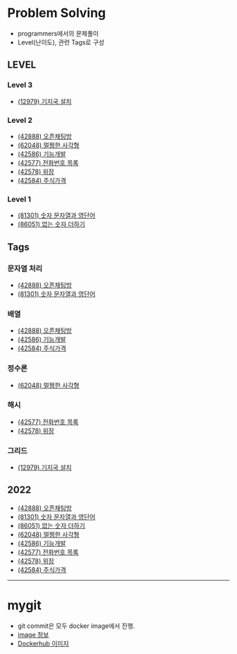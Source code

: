 # Problem Solving

- programmers에서의 문제풀이
- Level(난이도), 관련 Tags로 구성

## LEVEL

### Level 3
- [(12979) 기지국 설치](https://github.com/sadocode/PS/tree/main/Level3/12979)

### Level 2
- [(42888) 오픈채팅방](https://github.com/sadocode/PS/tree/main/Level2/42888)
- [(62048) 멀쩡한 사각형](https://github.com/sadocode/PS/tree/main/Level2/62048)
- [(42586) 기능개발](https://github.com/sadocode/PS/tree/main/Level2/42586)
- [(42577) 전화번호 목록](https://github.com/sadocode/PS/tree/main/Level2/42577)
- [(42578) 위장](https://github.com/sadocode/PS/tree/main/Level2/42578)
- [(42584) 주식가격](https://github.com/sadocode/PS/tree/main/Level2/42584)

### Level 1
- [(81301) 숫자 문자열과 영단어](https://github.com/sadocode/PS/tree/main/Level1/81301)
- [(86051) 없는 숫자 더하기](https://github.com/sadocode/PS/tree/main/Level1/86051)

## Tags

### 문자열 처리
- [(42888) 오픈채팅방](https://github.com/sadocode/PS/tree/main/Level2/42888)
- [(81301) 숫자 문자열과 영단어](https://github.com/sadocode/PS/tree/main/Level1/81301)

### 배열
- [(42888) 오픈채팅방](https://github.com/sadocode/PS/tree/main/Level2/42888)
- [(42586) 기능개발](https://github.com/sadocode/PS/tree/main/Level2/42586)
- [(42584) 주식가격](https://github.com/sadocode/PS/tree/main/Level2/42584)


### 정수론
- [(62048) 멀쩡한 사각형](https://github.com/sadocode/PS/tree/main/Level2/62048)


### 해시
- [(42577) 전화번호 목록](https://github.com/sadocode/PS/tree/main/Level2/42577)
- [(42578) 위장](https://github.com/sadocode/PS/tree/main/Level2/42578)


### 그리드
- [(12979) 기지국 설치](https://github.com/sadocode/PS/tree/main/Level3/12979)


## 2022
- [(42888) 오픈채팅방](https://github.com/sadocode/PS/tree/main/Level2/42888)
- [(81301) 숫자 문자열과 영단어](https://github.com/sadocode/PS/tree/main/Level1/81301)
- [(86051) 없는 숫자 더하기](https://github.com/sadocode/PS/tree/main/Level1/86051)
- [(62048) 멀쩡한 사각형](://github.com/sadocode/PS/tree/main/Level2/42586)
- [(42586) 기능개발](https://github.com/sadocode/PS/tree/main/Level2/42586)
- [(42577) 전화번호 목록](https://github.com/sadocode/PS/tree/main/Level2/42577)
- [(42578) 위장](https://github.com/sadocode/PS/tree/main/Level2/42578)
- [(42584) 주식가격](https://github.com/sadocode/PS/tree/main/Level2/42584)

---

# mygit

- git commit은 모두 docker image에서 진행.
- [image 정보](https://github.com/sadocode/PS/tree/main/mygit)
- [Dockerhub 이미지](https://hub.docker.com/repository/docker/sadocode/my_git)
